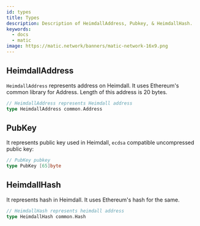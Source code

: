 ```yaml
---
id: types
title: Types
description: Description of HeimdallAddress, Pubkey, & HeimdallHash.
keywords:
  - docs
  - matic
image: https://matic.network/banners/matic-network-16x9.png
---
```


## HeimdallAddress

`HeimdallAddress` represents address on Heimdall. It uses Ethereum's common library for Address. Length of this address is 20 bytes.

```go
// HeimdallAddress represents Heimdall address
type HeimdallAddress common.Address
```

## PubKey

It represents public key used in Heimdall, `ecdsa` compatible uncompressed public key:

```go
// PubKey pubkey
type PubKey [65]byte
```

## HeimdallHash

It represents hash in Heimdall. It uses Ethereum's hash for the same.

```go
// HeimdallHash represents heimdall address
type HeimdallHash common.Hash
```